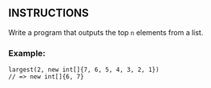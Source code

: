 ## INSTRUCTIONS

Write a program that outputs the top `n` elements from a list.

### Example:
```
largest(2, new int[]{7, 6, 5, 4, 3, 2, 1})
// => new int[]{6, 7}
```
